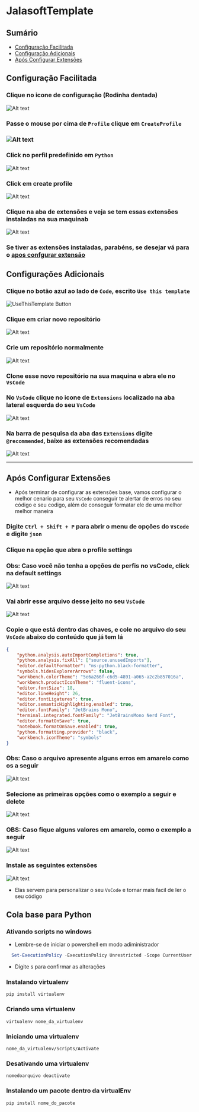 # JalasoftTemplate

## Sumário

- [Configuração Facilitada](#configuração-facilitada)
- [Configuração Adicionais](#configurações-adicionais)
- [Após Configurar Extensões](#após-configurar-extensões)

## Configuração Facilitada

### Clique no icone de configuração (Rodinha dentada)

![Alt text](Assets/settingsButton.png)

### Passe o mouse por cima de `Profile` clique em `CreateProfile`

### ![Alt text](/Assets/image.png)

### Click no perfil predefinido em `Python`

![Alt text](/Assets/image-2.png)

### Click em create profile

![Alt text](/Assets/image-3.png)

### Clique na aba de extensões e veja se tem essas extensões instaladas na sua maquinab

![Alt text](/Assets/image-4.png)

### Se tiver as extensões instaladas, parabéns, se desejar vá para o [apos confgurar extensão](#após-configurar-extensões)

## Configurações Adicionais

### Clique no botão azul ao lado de `Code`, escrito `Use this template`

![UseThisTemplate Button](Assets/usethisTemplateButton.png)

### Clique em criar novo repositório

![Alt text](Assets/buttonOptions.png)

### Crie um repositório normalmente

![Alt text](Assets/createRepo.png)

### Clone esse novo repositório na sua maquina e abra ele no `VsCode`

### No `VsCode` clique no icone de `Extensions` localizado na aba lateral esquerda do seu `VsCode`

![Alt text](Assets/extesionIcon.png)

### Na barra de pesquisa da aba das `Extensions` digite `@recommended`, baixe as extensões recomendadas

![Alt text](Assets/@recomendations.png)

---

## Após Configurar Extensões

- Após terminar de configurar as extensões base, vamos configurar o melhor cenario para seu `VsCode`
conseguir te alertar de erros no seu código e seu codigo, além de conseguir formatar ele de uma melhor
melhor maneira

### Digite `Ctrl + Shift + P` para abrir o menu de opções do `VsCode` e digite `json`

### Clique na opção que abra o profile settings

### Obs: Caso você não tenha a opções de perfis no vsCode, click na default settings

![Alt text](/Assets/image-5.png)

### Vai abrir esse arquivo desse jeito no seu `VsCode`

![Alt text](/Assets/image-6.png)

### Copie o que está dentro das chaves, e cole no arquivo do seu `VsCode` abaixo do conteúdo que já tem lá

```json
{
    "python.analysis.autoImportCompletions": true,
    "python.analysis.fixAll": ["source.unusedImports"],  
    "editor.defaultFormatter": "ms-python.black-formatter",
    "symbols.hidesExplorerArrows": false,
    "workbench.colorTheme": "5e6a266f-c6d5-4891-a065-a2c2b857016a",
    "workbench.productIconTheme": "fluent-icons",
    "editor.fontSize": 18,
    "editor.lineHeight": 26,
    "editor.fontLigatures": true,
    "editor.semanticHighlighting.enabled": true,
    "editor.fontFamily": "JetBrains Mono",
    "terminal.integrated.fontFamily": "JetBrainsMono Nerd Font",
    "editor.formatOnSave": true,
    "notebook.formatOnSave.enabled": true,
    "python.formatting.provider": "black",
    "workbench.iconTheme": "symbols"
}
```

### Obs: Caso o arquivo apresente alguns erros em amarelo como os a seguir

![Alt text](/Assets/image-7.png)

### Selecione as primeiras opções como o exemplo a seguir e delete

![Alt text](Assets/image-8.png)

### OBS: Caso fique alguns valores em amarelo, como o exemplo a seguir

![Alt text](Assets/image-9.png)

### Instale as seguintes extensões

![Alt text](/Assets/image-10.png)

- Elas servem para personalizar o seu `VsCode` e tornar mais facil de ler o seu código

## Cola base para Python

### Ativando scripts no windows

- Lembre-se de iniciar o powershell em modo adiministrador

```powershell
  Set-ExecutionPolicy -ExecutionPolicy Unrestricted -Scope CurrentUser
```

- Digite s para confirmar as alterações

### Instalando virtualenv

```shell
pip install virtualenv
```

### Criando uma virtualenv

```shell
virtualenv nome_da_virtualenv
```

### Iniciando uma virtualenv

```shell
nome_da_virtualenv/Scripts/Activate
```

### Desativando uma virtualenv

```shell
nomedoarquivo deactivate
```

### Instalando um pacote dentro da virtualEnv

```shell
pip install nome_do_pacote
```

